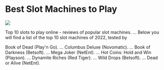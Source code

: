 #  Best Slot Machines to Play

[![](https://i.ibb.co/rc97Pg3/casino.jpg)](http://playandclickcasinos.com/)

Top 10 slots to play online - reviews of popular slot machines. ... Below you will find a list of the top 10 slot machines of 2022, tested by

Book of Dead (Play'n Go). ...
Columbus Deluxe (Novomatic). ...
Book of Darkness (Betsoft). ...
Mega Joker (NetEnt). ...
Hot Coins: Hold and Win (Playson). ...
Dynamite Riches (Red Tiger). ...
Wild Drops (Betsoft). ...
Dead or Alive (NetEnt).
